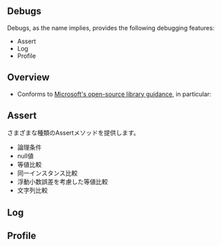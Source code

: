 ## Debugs
Debugs, as the name implies, provides the following debugging features:  
* Assert
* Log
* Profile

## Overview
* Conforms to [Microsoft's open-source library guidance](https://docs.microsoft.com/en-us/dotnet/standard/library-guidance/), in particular:


## Assert
さまざまな種類のAssertメソッドを提供します。
* 論理条件
* null値
* 等値比較
* 同一インスタンス比較
* 浮動小数誤差を考慮した等値比較
* 文字列比較

## Log  

## Profile
